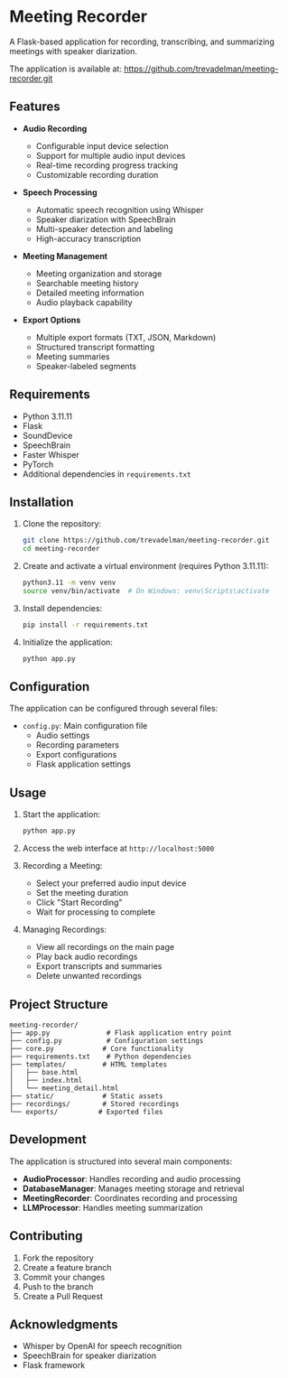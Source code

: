 # Meeting Recorder

A Flask-based application for recording, transcribing, and summarizing meetings with speaker diarization.

The application is available at: https://github.com/trevadelman/meeting-recorder.git

## Features

- **Audio Recording**
  - Configurable input device selection
  - Support for multiple audio input devices
  - Real-time recording progress tracking
  - Customizable recording duration

- **Speech Processing**
  - Automatic speech recognition using Whisper
  - Speaker diarization with SpeechBrain
  - Multi-speaker detection and labeling
  - High-accuracy transcription

- **Meeting Management**
  - Meeting organization and storage
  - Searchable meeting history
  - Detailed meeting information
  - Audio playback capability

- **Export Options**
  - Multiple export formats (TXT, JSON, Markdown)
  - Structured transcript formatting
  - Meeting summaries
  - Speaker-labeled segments

## Requirements

- Python 3.11.11
- Flask
- SoundDevice
- SpeechBrain
- Faster Whisper
- PyTorch
- Additional dependencies in `requirements.txt`

## Installation

1. Clone the repository:
   ```bash
   git clone https://github.com/trevadelman/meeting-recorder.git
   cd meeting-recorder
   ```

2. Create and activate a virtual environment (requires Python 3.11.11):
   ```bash
   python3.11 -m venv venv
   source venv/bin/activate  # On Windows: venv\Scripts\activate
   ```

3. Install dependencies:
   ```bash
   pip install -r requirements.txt
   ```

4. Initialize the application:
   ```bash
   python app.py
   ```

## Configuration

The application can be configured through several files:

- `config.py`: Main configuration file
  - Audio settings
  - Recording parameters
  - Export configurations
  - Flask application settings

## Usage

1. Start the application:
   ```bash
   python app.py
   ```

2. Access the web interface at `http://localhost:5000`

3. Recording a Meeting:
   - Select your preferred audio input device
   - Set the meeting duration
   - Click "Start Recording"
   - Wait for processing to complete

4. Managing Recordings:
   - View all recordings on the main page
   - Play back audio recordings
   - Export transcripts and summaries
   - Delete unwanted recordings

## Project Structure

```
meeting-recorder/
├── app.py              # Flask application entry point
├── config.py           # Configuration settings
├── core.py            # Core functionality
├── requirements.txt    # Python dependencies
├── templates/         # HTML templates
│   ├── base.html
│   ├── index.html
│   └── meeting_detail.html
├── static/            # Static assets
├── recordings/        # Stored recordings
└── exports/          # Exported files
```

## Development

The application is structured into several main components:

- **AudioProcessor**: Handles recording and audio processing
- **DatabaseManager**: Manages meeting storage and retrieval
- **MeetingRecorder**: Coordinates recording and processing
- **LLMProcessor**: Handles meeting summarization

## Contributing

1. Fork the repository
2. Create a feature branch
3. Commit your changes
4. Push to the branch
5. Create a Pull Request



## Acknowledgments

- Whisper by OpenAI for speech recognition
- SpeechBrain for speaker diarization
- Flask framework
